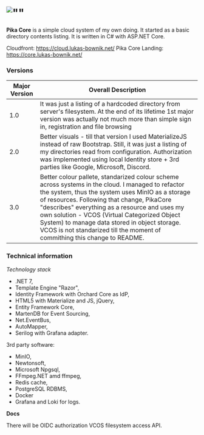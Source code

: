 # ![""](https://lukas-bownik.net/img/logos/pikacloud_core.svg)

__Pika Core__ is a simple cloud system of my own doing. It started as a basic directory contents listing. It is written in C# with ASP.NET Core.

Cloudfront: https://cloud.lukas-bownik.net/
Pika Core Landing: https://core.lukas-bownik.net/

### Versions ###
| Major Version  | Overall Description  |
|---|---|
| 1.0   |  It was just a listing of a hardcoded directory from server's filesystem. At the end of its lifetime 1st major version was actually not much more than simple sign in, registration and file browsing  | 
| 2.0  | Better visuals - till that version I used MaterializeJS instead of raw Bootstrap. Still, it was just a listing of my directories read from configuration. Authorization was implemented using local Identity store + 3rd parties like Google, Microsoft, Discord.  | 
|  3.0 | Better colour pallete, standarized colour scheme across systems in the cloud. I managed to refactor the system, thus the system uses MinIO as a storage of resources. Following that change, PikaCore "describes" everything as a resource and uses my own solution - VCOS (Virtual Categorized Object System) to manage data stored in object storage. VCOS is not standarized till the moment of commithing this change to README.  | 

### Technical information ###

*Technology stack*

* .NET 7,
* Template Engine "Razor",
* Identity Framework with Orchard Core as IdP,
* HTML5 with Materialize and JS, jQuery,
* Entity Framework Core,
* MartenDB for Event Sourcing,
* Net.EventBus,
* AutoMapper,
* Serilog with Grafana adapter.

3rd party software:
* MinIO,
* Newtonsoft,
* Microsoft Npgsql,
* FFmpeg.NET amd ffmpeg,
* Redis cache,
* PostgreSQL RDBMS,
* Docker
* Grafana and Loki for logs.

__Docs__

There will be OIDC authorization VCOS filesystem access API.
